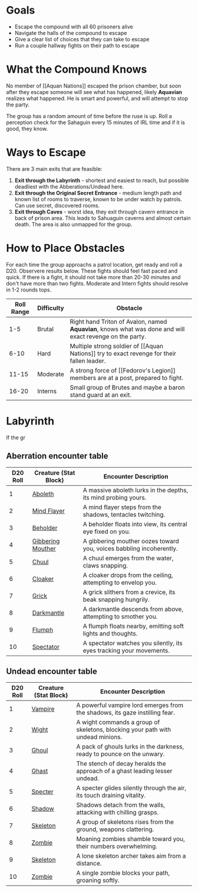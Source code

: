 # Goals
- Escape the compound with all 60 prisoners alive
- Navigate the halls of the compound to escape
- Give a clear list of choices that they can take to escape
- Run a couple hallway fights on their path to escape

# What the Compound Knows
No member of [[Aquan Nations]] escaped the prison chamber, but soon after they escape someone will see what has happened, likely **Aquavian** realizes what happened. He is smart and powerful, and will attempt to stop the party. 

The group has a random amount of time before the ruse is up. Roll a perception check for the Sahaguin every 15 minutes of IRL time and if it is good, they know. 

# Ways to Escape
There are 3 main exits that are feasible:
1. **Exit through the Labyrinth** - shortest and easiest to reach, but possible deadliest with the Abberations/Undead here.
2. **Exit through the Original Secret Entrance** - medium length path and known list of rooms to traverse, known to be under watch by patrols. Can use secret, discovered rooms.
3. **Exit through Caves** - worst idea, they exit through cavern entrance in back of prison area. This leads to Sahuaguin caverns and almost certain death. The area is also unmapped for the group. 

# How to Place Obstacles
For each time the group approachs a patrol location, get ready and roll a D20. Observere results below. These fights should feel fast paced and quick. If there is a fight, it should not take more than 20-30 minutes and don't have more than two fights. Moderate and Intern fights should resolve in 1-2 rounds tops. 

| Roll Range | Difficulty | Obstacle                                                                                                  |
| ---------- | ---------- | --------------------------------------------------------------------------------------------------------- |
| 1-5        | Brutal     | Right hand Triton of Avalon, named **Aquavian**, knows what was done and will exact revenge on the party. |
| 6-10       | Hard       | Multiple strong soldier of [[Aquan Nations]] try to exact revenge for their fallen leader.            |
| 11-15      | Moderate   | A strong force of [[Fedorov's Legion]] members are at a post, prepared to fight.                          |
| 16-20      | Interns    | Small group of Brutes and maybe a baron stand guard at an exit.                                           |
# Labyrinth
If the gr
## Aberration encounter table
|D20 Roll|Creature (Stat Block)|Encounter Description|
|---|---|---|
|1|[Aboleth](https://roll20.net/compendium/dnd5e/Aboleth)|A massive aboleth lurks in the depths, its mind probing yours.|
|2|[Mind Flayer](https://roll20.net/compendium/dnd5e/Mind%20Flayer)|A mind flayer steps from the shadows, tentacles twitching.|
|3|[Beholder](https://roll20.net/compendium/dnd5e/Beholder)|A beholder floats into view, its central eye fixed on you.|
|4|[Gibbering Mouther](https://roll20.net/compendium/dnd5e/Gibbering%20Mouther)|A gibbering mouther oozes toward you, voices babbling incoherently.|
|5|[Chuul](https://roll20.net/compendium/dnd5e/Chuul)|A chuul emerges from the water, claws snapping.|
|6|[Cloaker](https://roll20.net/compendium/dnd5e/Cloaker)|A cloaker drops from the ceiling, attempting to envelop you.|
|7|[Grick](https://roll20.net/compendium/dnd5e/Grick)|A grick slithers from a crevice, its beak snapping hungrily.|
|8|[Darkmantle](https://roll20.net/compendium/dnd5e/Darkmantle)|A darkmantle descends from above, attempting to smother you.|
|9|[Flumph](https://roll20.net/compendium/dnd5e/Flumph)|A flumph floats nearby, emitting soft lights and thoughts.|
|10|[Spectator](https://roll20.net/compendium/dnd5e/Spectator)|A spectator watches you silently, its eyes tracking your movements.|

## Undead encounter table
| D20 Roll | Creature (Stat Block)                                    | Encounter Description                                                          |
| -------- | -------------------------------------------------------- | ------------------------------------------------------------------------------ |
| 1        | [Vampire](https://roll20.net/compendium/dnd5e/Vampire)   | A powerful vampire lord emerges from the shadows, its gaze instilling fear.    |
| 2        | [Wight](https://roll20.net/compendium/dnd5e/Wight)       | A wight commands a group of skeletons, blocking your path with undead minions. |
| 3        | [Ghoul](https://roll20.net/compendium/dnd5e/Ghoul)       | A pack of ghouls lurks in the darkness, ready to pounce on the unwary.         |
| 4        | [Ghast](https://roll20.net/compendium/dnd5e/Ghast)       | The stench of decay heralds the approach of a ghast leading lesser undead.     |
| 5        | [Specter](https://roll20.net/compendium/dnd5e/Specter)   | A specter glides silently through the air, its touch draining vitality.        |
| 6        | [Shadow](https://roll20.net/compendium/dnd5e/Shadow)     | Shadows detach from the walls, attacking with chilling grasps.                 |
| 7        | [Skeleton](https://roll20.net/compendium/dnd5e/Skeleton) | A group of skeletons rises from the ground, weapons clattering.                |
| 8        | [Zombie](https://roll20.net/compendium/dnd5e/Zombie)     | Moaning zombies shamble toward you, their numbers overwhelming.                |
| 9        | [Skeleton](https://roll20.net/compendium/dnd5e/Skeleton) | A lone skeleton archer takes aim from a distance.                              |
| 10       | [Zombie](https://roll20.net/compendium/dnd5e/Zombie)     | A single zombie blocks your path, groaning softly.                             |
